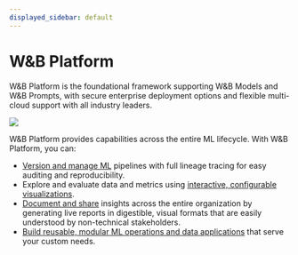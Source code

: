 ```yaml
---
displayed_sidebar: default
---
```


# W&B Platform
W&B Platform is the foundational framework supporting W&B Models and W&B Prompts, with secure enterprise deployment options and flexible multi-cloud support with all industry leaders. 

![](@site/static/images/general/platform.png)

W&B Platform provides capabilities across the entire ML lifecycle. With W&B Platform, you can:

- [Version and manage ML](./artifacts/intro.md) pipelines with full lineage tracing for easy auditing and reproducibility.
- Explore and evaluate data and metrics using [interactive, configurable visualizations](./tables/intro.md).
- [Document and share](./reports/intro.md) insights across the entire organization by generating live reports in digestible, visual formats that are easily understood by non-technical stakeholders.
- [Build reusable, modular ML operations and data applications](./weave/intro.md) that serve your custom needs.

